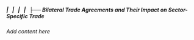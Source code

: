 ##### |   |   |   |   ├── Bilateral Trade Agreements and Their Impact on Sector-Specific Trade

*Add content here*